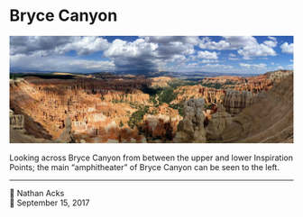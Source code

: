 # Bryce Canyon

![A semi-circular amphitheater filled with hundreds of densely packed red and white stone pillars](assets/0cdf72888d813a664a0bc56cb0151fb1.webp)

Looking across Bryce Canyon from between the upper and lower Inspiration Points; the main “amphitheater” of Bryce Canyon can be seen to the left.

- - - -

👤 Nathan Acks  
📅 September 15, 2017
